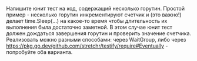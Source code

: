 Напишите юнит тест на код, содержащий несколько горутин. Простой пример - несколько горутин инкрементируют счетчик и (это важно!) делает time.Sleep(…) на какое-то время чтобы длительность их выполнения была достаточно заметной. В этом случае юнит тест должен дождаться завершения горутин и проверить значение счетчика. Реализовать можно разными способами: через WaitGroup, либо через https://pkg.go.dev/github.com/stretchr/testify/require#Eventually - попробуйте оба варианта.
